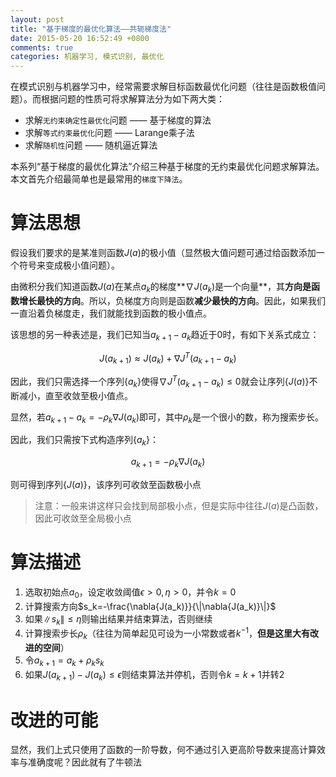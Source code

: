 ```yaml
---
layout: post
title: "基于梯度的最优化算法——共轭梯度法"
date: 2015-05-20 16:52:49 +0800
comments: true
categories: 机器学习, 模式识别, 最优化
---
```


在模式识别与机器学习中，经常需要求解目标函数最优化问题（往往是函数极值问题）。而根据问题的性质可将求解算法分为如下两大类：

+ 求解`无约束确定性最优化`问题 —— 基于梯度的算法
+ 求解`等式约束最优化`问题 —— Larange乘子法
+ 求解`随机性`问题 —— 随机逼近算法

本系列“基于梯度的最优化算法”介绍三种基于梯度的无约束最优化问题求解算法。本文首先介绍最简单也是最常用的`梯度下降法`。

<!-- more -->

算法思想
=======

假设我们要求的是某准则函数$J(a)$的极小值（显然极大值问题可通过给函数添加一个符号来变成极小值问题）。

由微积分我们知道函数$J(a)$在某点$a_k$的梯度**$\nabla{J(a_k)}$是一个向量**，其**方向是函数增长最快的方向**。所以，负梯度方向则是函数**减少最快的方向**。因此，如果我们一直沿着负梯度走，我们就能找到函数的极小值点。

该思想的另一种表述是，我们已知当$a_{k+1}-a_{k}$趋近于0时，有如下关系式成立：

$$ J(a_{k+1}) \approx J(a_k) + \nabla{J^T(a_{k+1} - a_k)} $$

因此，我们只需选择一个序列$\{a_k\}$使得$\nabla{J^T(a_{k+1} - a_k)} \leq 0$就会让序列$\{J(a)\}$不断减小，直至收敛至极小值点。

显然，若$a_{k+1}-a_{k} = -\rho_k\nabla{J(a_k)}$即可，其中$\rho_k$是一个很小的数，称为搜索步长。

因此，我们只需按下式构造序列$\{a_k\}$：

$$ a_{k+1} = -\rho_k\nabla{J(a_k)} $$

则可得到序列$\{J(a)\}$，该序列可收敛至函数极小点

> 注意：一般来讲这样只会找到局部极小点，但是实际中往往$J(a)$是凸函数，因此可收敛至全局极小点

算法描述
=======

1. 选取初始点$a_0$，设定收敛阈值$\epsilon>0,\eta>0$，并令$k=0$
2. 计算搜索方向$s_k=-\frac{\nabla{J(a_k)}}{\|\nabla{J(a_k)}\|}$
3. 如果$\|s_k\|\leq\eta$则输出结果并结束算法，否则继续
4. 计算搜索步长$\rho_k$（往往为简单起见可设为一小常数或者$k^{-1}$，**但是这里大有改进的空间**）
5. 令$a_{k+1} = a_{k}+\rho_ks_k$
6. 如果$J(a_{k+1}) - J(a_k) \leq \epsilon$则结束算法并停机，否则令$k = k+1$并转2

改进的可能
========

显然，我们上式只使用了函数的一阶导数，何不通过引入更高阶导数来提高计算效率与准确度呢？因此就有了牛顿法